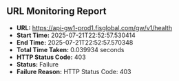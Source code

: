 ## URL Monitoring Report

- **URL:** https://api-gw1-prod1.fisglobal.com/gw/v1/health
- **Start Time:** 2025-07-21T22:52:57.530414
- **End Time:** 2025-07-21T22:52:57.570348
- **Total Time Taken:** 0.039934 seconds
- **HTTP Status Code:** 403
- **Status:** Failure
- **Failure Reason:** HTTP Status Code: 403
